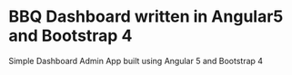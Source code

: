 # BBQ Dashboard written in Angular5 and Bootstrap 4

Simple Dashboard Admin App built using Angular 5 and Bootstrap 4


